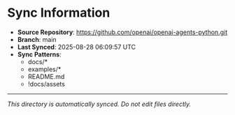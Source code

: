 # Sync Information

- **Source Repository**: https://github.com/openai/openai-agents-python.git
- **Branch**: main
- **Last Synced**: 2025-08-28 06:09:57 UTC
- **Sync Patterns**:
  - docs/*
  - examples/*
  - README.md
  - !docs/assets

---
*This directory is automatically synced. Do not edit files directly.*
